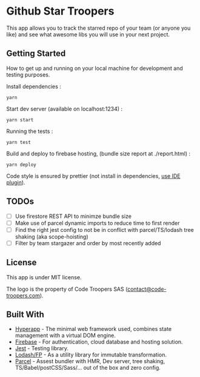 # Github Star Troopers

This app allows you to track the starred repo of your team (or anyone you like) and see what awesome libs you will use in your next project.

## Getting Started

How to get up and running on your local machine for development and testing purposes.

Install dependencies :

```
yarn
```

Start dev server (available on localhost:1234) :

```
yarn start
```

Running the tests :

```
yarn test
```

Build and deploy to firebase hosting, (bundle size report at ./report.html) :

```
yarn deploy
```

Code style is ensured by prettier (not install in dependencies, [use IDE plugin](https://github.com/prettier/prettier-vscode)).

## TODOs

- [ ] Use firestore REST API to minimze bundle size
- [ ] Make use of parcel dynamic imports to reduce time to first render
- [ ] Find the right jest config to not be in conflict with parcel/TS/lodash tree shaking (aka scope-hoisting)
- [ ] Filter by team stargazer and order by most recently added

## License

This app is under MIT license.

The logo is the property of Code Troopers SAS (contact@code-troopers.com).

## Built With

- [Hyperapp](https://hyperapp.js.org/) - The minimal web framework used, combines state management with a virtual DOM engine.
- [Firebase](https://firebase.google.com/) - For authentication, cloud database and hosting solution.
- [Jest](https://jestjs.io/) - Testing library.
- [Lodash/FP](https://github.com/lodash/lodash/wiki/FP-Guide) - As a utility library for immutable transformation.
- [Parcel](https://parceljs.org/) - Assest bundler with HMR, Dev server, tree shaking, TS/Babel/postCSS/Sass/... out of the box and zero config.
